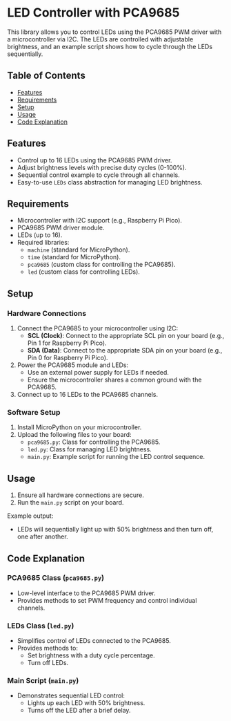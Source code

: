 # LED Controller with PCA9685

This library allows you to control LEDs using the PCA9685 PWM driver with a microcontroller via I2C. The LEDs are controlled with adjustable brightness, and an example script shows how to cycle through the LEDs sequentially.

## Table of Contents

- [Features](#features)
- [Requirements](#requirements)
- [Setup](#setup)
- [Usage](#usage)
- [Code Explanation](#code-explanation)


## Features

- Control up to 16 LEDs using the PCA9685 PWM driver.
- Adjust brightness levels with precise duty cycles (0-100%).
- Sequential control example to cycle through all channels.
- Easy-to-use `LEDs` class abstraction for managing LED brightness.


## Requirements

- Microcontroller with I2C support (e.g., Raspberry Pi Pico).
- PCA9685 PWM driver module.
- LEDs (up to 16).
- Required libraries:
  - `machine` (standard for MicroPython).
  - `time` (standard for MicroPython).
  - `pca9685` (custom class for controlling the PCA9685).
  - `led` (custom class for controlling LEDs).


## Setup

### Hardware Connections

1. Connect the PCA9685 to your microcontroller using I2C:
   - **SCL (Clock)**: Connect to the appropriate SCL pin on your board (e.g., Pin 1 for Raspberry Pi Pico).
   - **SDA (Data)**: Connect to the appropriate SDA pin on your board (e.g., Pin 0 for Raspberry Pi Pico).
2. Power the PCA9685 module and LEDs:
   - Use an external power supply for LEDs if needed.
   - Ensure the microcontroller shares a common ground with the PCA9685.
3. Connect up to 16 LEDs to the PCA9685 channels.

### Software Setup

1. Install MicroPython on your microcontroller.
2. Upload the following files to your board:
   - `pca9685.py`: Class for controlling the PCA9685.
   - `led.py`: Class for managing LED brightness.
   - `main.py`: Example script for running the LED control sequence.


## Usage

1. Ensure all hardware connections are secure.
2. Run the `main.py` script on your board.

Example output:
- LEDs will sequentially light up with 50% brightness and then turn off, one after another.


## Code Explanation

### PCA9685 Class (`pca9685.py`)

- Low-level interface to the PCA9685 PWM driver.
- Provides methods to set PWM frequency and control individual channels.

### LEDs Class (`led.py`)

- Simplifies control of LEDs connected to the PCA9685.
- Provides methods to:
  - Set brightness with a duty cycle percentage.
  - Turn off LEDs.

### Main Script (`main.py`)

- Demonstrates sequential LED control:
  - Lights up each LED with 50% brightness.
  - Turns off the LED after a brief delay.
